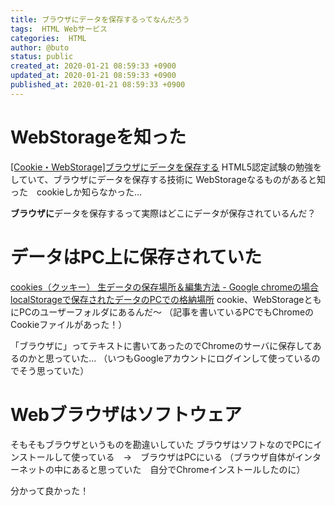 ```yaml
---
title: ブラウザにデータを保存するってなんだろう
tags:  HTML Webサービス
categories:  HTML
author: @buto
status: public
created_at: 2020-01-21 08:59:33 +0900
updated_at: 2020-01-21 08:59:33 +0900
published_at: 2020-01-21 08:59:33 +0900
---
```

# WebStorageを知った
[[Cookie・WebStorage]ブラウザにデータを保存する](https://qiita.com/shuntaro_tamura/items/004a2c8fb42f107d88e3)
HTML5認定試験の勉強をしていて、ブラウザにデータを保存する技術に
WebStorageなるものがあると知った　cookieしか知らなかった…

**ブラウザに**データを保存するって実際はどこにデータが保存されているんだ？
# データはPC上に保存されていた
[cookies（クッキー） 生データの保存場所＆編集方法 - Google chromeの場合](https://kiyotatsu.com/cookies_data/)
[localStorageで保存されたデータのPCでの格納場所](https://financial-it-engineer.hatenablog.com/entry/20110522/1306050902)
cookie、WebStorageともにPCのユーザーフォルダにあるんだ～
（記事を書いているPCでもChromeのCookieファイルがあった！）

「ブラウザに」ってテキストに書いてあったのでChromeのサーバに保存してあるのかと思っていた…
（いつもGoogleアカウントにログインして使っているのでそう思っていた）
# Webブラウザはソフトウェア
そもそもブラウザというものを勘違いしていた
ブラウザはソフトなのでPCにインストールして使っている　→　ブラウザはPCにいる
（ブラウザ自体がインターネットの中にあると思っていた　自分でChromeインストールしたのに）

分かって良かった！
